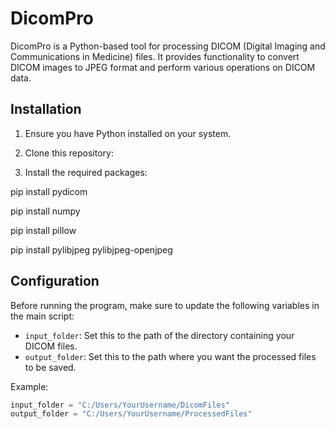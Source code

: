 # DicomPro

DicomPro is a Python-based tool for processing DICOM (Digital Imaging and Communications in Medicine) files. It provides functionality to convert DICOM images to JPEG format and perform various operations on DICOM data.

## Installation

1. Ensure you have Python installed on your system.

2. Clone this repository:

3. Install the required packages:

pip install pydicom

pip install numpy

pip install pillow

pip install pylibjpeg pylibjpeg-openjpeg 
## Configuration

Before running the program, make sure to update the following variables in the main script:

- `input_folder`: Set this to the path of the directory containing your DICOM files.
- `output_folder`: Set this to the path where you want the processed files to be saved.

Example:
```python
input_folder = "C:/Users/YourUsername/DicomFiles"
output_folder = "C:/Users/YourUsername/ProcessedFiles"
